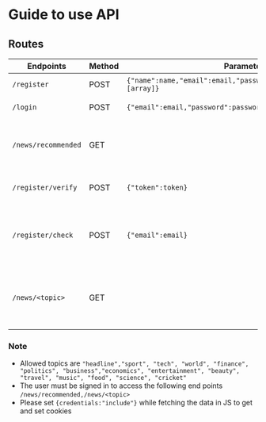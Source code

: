 # Guide to use API

## Routes
| Endpoints  | Method | Parameters | Info |
| ------------- | ------------- | ------------- | ------------- |
| `/register`  | POST  | `{"name":name,"email":email,"password":password,"favourite":[array]}`|Registers the user|
| `/login`  | POST  | `{"email":email,"password":password}`|Logs in the user|
| `/news/recommended`| GET  | |Gives news based on user's favourite|
| `/register/verify`  | POST  | `{"token":token}`|Verifies the user's email|
| `/register/check`  | POST  | `{"email":email}`|Check wether the email is already registered or not|
| `/news/<topic>`  | GET  | |Gives the news data based on the give topic|

### Note
- Allowed topics are `"headline","sport", "tech", "world", "finance", "politics", "business","economics", "entertainment", "beauty", "travel", "music", "food", "science", "cricket"`
- The user must be signed in to access the following end points `/news/recommended,/news/<topic>`
- Please set `{credentials:"include"}` while fetching the data in JS to get and set cookies
